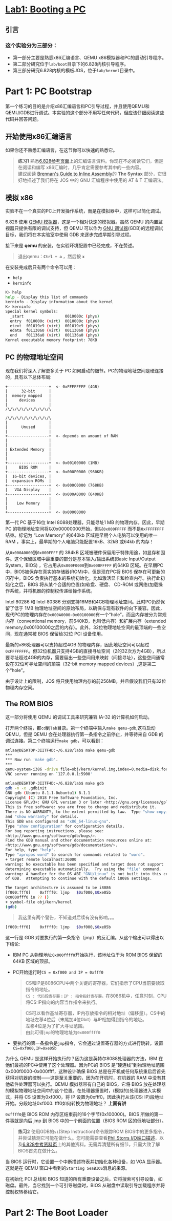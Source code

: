 # [Lab1: Booting a PC](https://pdos.csail.mit.edu/6.828/2018/labs/lab1/)


## 引言

### 这个实验分为三部分：
* 第一部分主要是熟悉x86汇编语言、QEMU x86模拟器和PC的启动引导程序。
* 第二部分研究位于`lab/boot`目录下的6.828内核引导程序。
* 第三部分研究6.828内核的模板JOS，位于`lab/kernel`目录中。

# Part 1: PC Bootstrap
第一个练习的目的是介绍x86汇编语言和PC引导过程，并且使用QEMU和QEMU/GDB进行调试。本实验的这个部分不用写任何代码，但应该仔细阅读这些代码并回答问题。

## 开始使用x86汇编语言
如果你还不熟悉汇编语言，在这节你可以快速的熟悉它。

> **练习1**  熟悉[6.828参考页面](https://pdos.csail.mit.edu/6.828/2018/reference.html)上的汇编语言资料。你现在不必阅读它们，但是在阅读和编写 x86汇编时，几乎肯定需要参考其中的一些内容。  
建议阅读 [Brennan's Guide to Inline Assembly](http://www.delorie.com/djgpp/doc/brennan/brennan_att_inline_djgpp.html)的 **The Syntax** 部分，它很好地描述了我们将在 JOS 中的 GNU 汇编程序中使用的 AT & T 汇编语法。

## 模拟 x86

实验不在一个真实的PC上开发操作系统，而是在模拟器中，这样可以简化调试。  

6.828 使用 [QEMU 模拟器](http://www.qemu.org/)，这是一个相对快速的模拟器。虽然 QEMU 的内置监视器只提供有限的调试支持，但 QEMU 可以作为 [GNU 调试器](http://www.gnu.org/software/gdb/)(GDB)的远程调试目标，我们将在本实验室中使用 GDB 来逐步完成早期引导过程。

接下来是 **qemu** 的安装，在实验环境配置中已经完成，不在赘述。

>退出qemu：**`Ctrl + a`** ，然后按 **`x`**

在安装完成后只有两个命令可以用：
* `help`
* `kerninfo`
```bash
K> help
help - Display this list of commands
kerninfo - Display information about the kernel
K> kerninfo
Special kernel symbols:
  _start                  0010000c (phys)
  entry  f010000c (virt)  0010000c (phys)
  etext  f01019e9 (virt)  001019e9 (phys)
  edata  f0113060 (virt)  00113060 (phys)
  end    f01136a0 (virt)  001136a0 (phys)
Kernel executable memory footprint: 78KB
```
## PC 的物理地址空间
现在我们将深入了解更多关于 PC 如何启动的细节。PC的物理地址空间是硬连接的，具有以下总体布局:
```
+------------------+  <- 0xFFFFFFFF (4GB)
|      32-bit      |
|  memory mapped   |
|     devices      |
|                  |
/\/\/\/\/\/\/\/\/\/\

/\/\/\/\/\/\/\/\/\/\
|                  |
|      Unused      |
|                  |
+------------------+  <- depends on amount of RAM
|                  |
|                  |
| Extended Memory  |
|                  |
|                  |
+------------------+  <- 0x00100000 (1MB)
|     BIOS ROM     |
+------------------+  <- 0x000F0000 (960KB)
|  16-bit devices, |
|  expansion ROMs  |
+------------------+  <- 0x000C0000 (768KB)
|   VGA Display    |
+------------------+  <- 0x000A0000 (640KB)
|                  |
|    Low Memory    |
|                  |
+------------------+  <- 0x00000000
```
第一代 PC 基于16位 Intel 8088处理器，只能寻址1 MB 的物理内存。因此，早期 PC 的物理地址空间将以0x00000000开始，但以`0x000FFFFF` 而不是`0xFFFFFFFF` 结束。标记为 “Low Memory” 的640kb 区域是早期个人电脑可以使用的唯一RAM ，事实上，最早期的个人电脑只能配置16kB、32kB 或64kb 的内存！

从`0x000A0000`到`0x000FFFF` 的 384kB 区域被硬件保留用于特殊用途，如显存和固件。这个保留区域中最重要的部分是基本输入/输出系统(Basic Input/Output System，BIOS) ，它占用从`0x000F0000`到`0x000FFFFF` 的64KB 区域。在早期PC中，BIOS被保存在真实的存储器(ROM)中，但是现在PC将 BIOS 保存在可更新的闪存中。BIOS 负责执行基本的系统初始化，比如激活显卡和检查内存。执行此初始化之后，BIOS 将从某个合适的位置(如软盘、硬盘、 CD-ROM 或网络)加载操作系统，并将机器的控制权传递给操作系统。

Intel 80286 和 Intel 80386 分别支持16MB和4GB物理地址空间。此时PC仍然保留了低于 1MB 物理地址空间的原始布局，以确保与现有软件的向下兼容。因此，现代PC的物理内存在`0x000A0000~0x00100000`有一个“hole”，而且内存被分为常规内存（conventional memory，前640KB，也叫低内存）和扩展内存（extended memory,0x00100000之后的内存）。此外，32位物理地址空间的最顶端的一些空间，现在通常被 BIOS 保留给32位 PCI 设备使用。

最新的x86处理器可以支持超过4GB 的物理内存，因此地址空间可以超过`0xFFFFFFFF`。但32位机器只支持4GB的直接寻址空间（2的32次方为4GB），所以要寻址超过4GB的内存，需要留出一些空间用来映射（间接寻址），这些空间通常设在32位可寻址空间的顶端（32-bit memory mapped devices）,这是第二个“hole”。

由于设计上的限制，JOS 将只使用物理内存的前256MB，并且假设我们只有32位物理内存空间。

## The ROM BIOS
这一部分将使用 QEMU 的调试工具来研究兼容 IA-32 的计算机如何启动。

打开两个终端，都`cd`到`lab`目录。第一个终端中输入`make qemu-gdb`,这将启动 QEMU，但是 QEMU 会在处理器执行第一条指令之前停止，并等待来自 GDB 的调试连接。第二个终端运行`make gdb`，可以看到：
```bash
mtlaa@DESKTOP-3IITF4D:~/6.828/lab$ make qemu-gdb
***
*** Now run 'make gdb'.
***
qemu-system-i386 -drive file=obj/kern/kernel.img,index=0,media=disk,format=raw -serial mon:stdio -gdb tcp::26000 -D qemu.log  -S
VNC server running on `127.0.0.1:5900'
```
```bash
mtlaa@DESKTOP-3IITF4D:~/6.828/lab$ make gdb
gdb -n -x .gdbinit
GNU gdb (Ubuntu 8.1.1-0ubuntu1) 8.1.1
Copyright (C) 2018 Free Software Foundation, Inc.
License GPLv3+: GNU GPL version 3 or later <http://gnu.org/licenses/gpl.html>
This is free software: you are free to change and redistribute it.
There is NO WARRANTY, to the extent permitted by law.  Type "show copying"
and "show warranty" for details.
This GDB was configured as "x86_64-linux-gnu".
Type "show configuration" for configuration details.
For bug reporting instructions, please see:
<http://www.gnu.org/software/gdb/bugs/>.
Find the GDB manual and other documentation resources online at:
<http://www.gnu.org/software/gdb/documentation/>.
For help, type "help".
Type "apropos word" to search for commands related to "word".
+ target remote localhost:26000
warning: No executable has been specified and target does not support
determining executable automatically.  Try using the "file" command.
warning: A handler for the OS ABI "GNU/Linux" is not built into this configuration
of GDB.  Attempting to continue with the default i8086 settings.

The target architecture is assumed to be i8086
[f000:fff0]    0xffff0: ljmp   $0xf000,$0xe05b
0x0000fff0 in ?? ()
+ symbol-file obj/kern/kernel
(gdb)
```
>我这里有两个警告，不知道对后续有没有影响。。。

```bash
[f000:fff0]    0xffff0: ljmp   $0xf000,$0xe05b
```
这一行是 GDB 对要执行的第一条指令（jmp）的反汇编。从这个输出可以得出以下结论:
* IBM PC 从物理地址`0x000ffff0`开始执行，该地址位于为 ROM BIOS 保留的64KB 区域的顶部。
* PC开始运行时`CS = 0xf000 and IP = 0xfff0`
  >CS和IP是8086CPU中两个关键的寄存器，它们指示了CPU当前要读取指令的地址。    
  `CS : 代码段寄存器；IP : 指令指针寄存器。`在8086机中，任意时刻，CPU将CS:IP指向的内容当作指令来执行。
  
  >CS可以看作基址寄存器，IP内存放指令的相对地址（偏移量）。CS中的地址左移4位后（末尾加4位0bit）与IP相加得到指令的地址。    
  左移4位是为了扩大寻址范围。    
  由此可得`jmp`的物理地址为`0x000ffff0`
* 要执行的第一条指令是`jmp`指令，它会通过设置寄存器的方式进行跳转，设置`CS=0xf000,IP=0xe05b`

为什么 QEMU 是这样开始执行的？因为这是英特尔8088处理器的方法，IBM 在他们最初的PC中使用了这个处理器。因为PC的 BIOS 是“硬连线”到物理地址范围0x000f0000-0x000ffff，这种设计确保 BIOS 总是在开机或任何系统重启后首先获得对机器的控制——这是至关重要的，因为在开机时，在机器的 RAM 中没有其他软件处理器可以执行。QEMU 模拟器带有自己的 BIOS，它将 BIOS 放在处理器的模拟物理地址空间中的这个位置。在处理器重置时，(模拟的)处理器进入实模式，并将 CS 设置为0xf000，将 IP 设置为0xfff0，因此执行从该(CS: IP)段地址开始。分段地址0xf000: fff0如何转换为物理地址？  **上面有讲**    

`0xffff0`是 BIOS ROM 内存区结束前的16个字节(0x100000)。BIOS 所做的第一件事就是向后 jmp 到 BIOS 中的一个前面的位置（BIOS ROM 区的低地址部分）。

> **练习2** 使用GDB的`si`(Step Instruction)命令跟踪ROM BIOS中的更多指令，并尝试猜测它可能在做什么。您可能需要查看[Phil Storrs I/O端口描述](http://web.archive.org/web/20040404164813/members.iweb.net.au/~pstorr/pcbook/book2/book2.htm)，以及[6.828参考资料页](https://pdos.csail.mit.edu/6.828/2018/reference.html)上的其他资料。无需弄清楚所有细节，只需大致了解BIOS首先在做什么。

当 BIOS 运行时，它设置一个中断描述符表并初始化各种设备，如 VGA 显示器。这就是在 QEMU 窗口中看到的`Starting SeaBIOS`消息的来源。

在初始化 PCI 总线和 BIOS 知道的所有重要设备之后，它将搜索可引导设备，如磁盘。最终，当它找到一个可引导磁盘时，BIOS 从磁盘中读取引导加载程序并将控制权转移给它。

# Part 2: The Boot Loader
